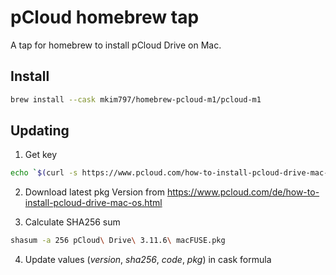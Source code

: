 # pCloud homebrew tap

A tap for homebrew to install pCloud Drive on Mac.

## Install

```bash
brew install --cask mkim797/homebrew-pcloud-m1/pcloud-m1
```

## Updating

1. Get key

```bash
echo `$(curl -s https://www.pcloud.com/how-to-install-pcloud-drive-mac-os-m1.html\?download\=macm1) | grep "'Mac M1':" | sed "s/[ ,:']*//g;s/MacM1//g" | tr -d '\t')`
```

2. Download latest pkg Version from https://www.pcloud.com/de/how-to-install-pcloud-drive-mac-os.html

3. Calculate SHA256 sum

```bash
shasum -a 256 pCloud\ Drive\ 3.11.6\ macFUSE.pkg
```

4. Update values (*version*, *sha256*, *code*, *pkg*) in cask formula
